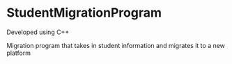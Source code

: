 # StudentMigrationProgram

Developed using C++

Migration program that takes in student information and migrates it to a new platform
